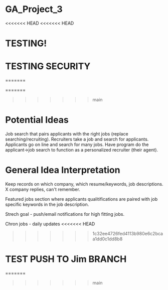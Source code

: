 # GA_Project_3

<<<<<<< HEAD
<<<<<<< HEAD

# TESTING!

# TESTING SECURITY

=======

=======
>>>>>>> main
# Potential Ideas

Job search that pairs applicants with the right jobs (replace searching/recruiting).
Recruiters take a job and search for applicants. Applicants go on line and search for many jobs. Have program do the applicant->job search to function as a personalized recruiter (their agent).

# General Idea Interpretation

Keep records on which company, which resume/keywords, job descriptions. X company replies, can't remember.

Featured jobs section where applicants qualitifications are paired with job specific keywords in the job description.

Strech goal - push/email notifications for high fitting jobs.

Chron jobs - daily updates
<<<<<<< HEAD

> > > > > > > 1c32ee4726fed4113b980e6c2bcaa1dd0c1dd8b8

# TEST PUSH TO Jim BRANCH
=======
>>>>>>> main
